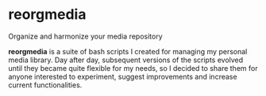 # reorgmedia
Organize and harmonize your media repository

**reorgmedia** is a suite of bash scripts I created for managing my personal media library. Day after day, subsequent versions of the scripts evolved until they became quite flexible for my needs, so I decided to share them for anyone interested to experiment, suggest improvements and increase current functionalities.
